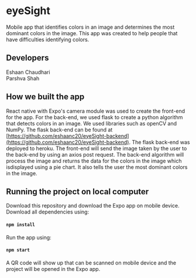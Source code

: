 # eyeSight

Mobile app that identifies colors in an image and determines the most dominant colors in the image. This app was created to help people that have difficulties identifying colors.

## Developers
Eshaan Chaudhari<br>
Parshva Shah

## How we built the app
React native with Expo's camera module was used to create the front-end for the app. For the back-end, we used flask to 
create a python algorithm that detects colors in an image. We used libraries such as openCV and NumPy. The flask back-end can be found at [https://github.com/eshaanc20/eyeSight-backend](https://github.com/eshaanc20/eyeSight-backend). The flask back-end
was deployed to heroku. The front-end will send the image taken by the user to the back-end by using an axios post request. 
The back-end algorithm will process the image and returns the data for the colors in the image which isdisplayed using a pie chart. It also tells the user the most dominant colors in the image.

## Running the project on local computer
Download this repository and download the Expo app on mobile device. Download all dependencies using:

#### `npm install`

Run the app using:

#### `npm start`

A QR code will show up that can be scanned on mobile device and the project will be opened in the Expo app.


